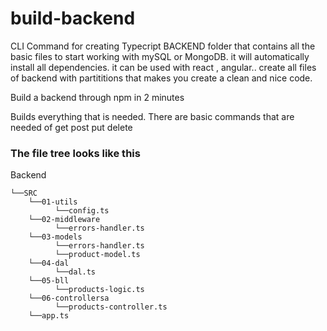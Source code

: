 # build-backend
CLI Command for creating Typecript BACKEND folder that contains all the basic files to start working with mySQL or MongoDB. it will automatically install all dependencies. it can be used with react , angular.. create all files of backend with partititions that makes you create a clean and nice code.

Build a backend through npm in 2 minutes 

Builds everything that is needed. There are basic commands that are needed of get post put delete

### The file tree looks like this


 Backend
 
    └──SRC
        └──01-utils
              └──config.ts
        └──02-middleware
              └──errors-handler.ts
        └──03-models
              └──errors-handler.ts
              └──product-model.ts
        └──04-dal
              └──dal.ts
        └──05-bll
              └──products-logic.ts
        └──06-controllersa
              └──products-controller.ts
        └──app.ts

